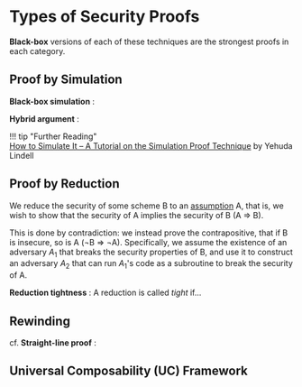 # Types of Security Proofs

**Black-box** versions of each of these techniques are the strongest proofs in each category.

## Proof by Simulation

**Black-box simulation**
: 

**Hybrid argument**
: 
<!-- "standard" hybrid argument -->

!!! tip "Further Reading"  
    [How to Simulate It – A Tutorial on the Simulation Proof Technique](https://link.springer.com/chapter/10.1007%2F978-3-319-57048-8_6) by Yehuda Lindell

## Proof by Reduction

We reduce the security of some scheme B to an [assumption](assumptions.md) A, that is, we wish to show that the security of A implies the security of B (A &rArr; B). 

This is done by contradiction: we instead prove the contrapositive, that if B is insecure, so is A (&not;B &rArr; &not;A). Specifically, we assume the existence of an adversary $A_1$ that breaks the security properties of B, and use it to construct an adversary $A_2$ that can run $A_1$'s code as a subroutine to break the security of A.
<!-- LaTeX examples or exercises of simple schemes -->

<!-- drawing -->

**Reduction tightness**
: A reduction is called _tight_ if...

## Rewinding

cf. **Straight-line proof**
:  

## Universal Composability (UC) Framework
